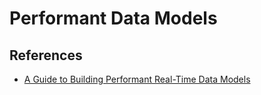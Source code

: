 # Performant Data Models

## References

 - [A Guide to Building Performant Real-Time Data Models](https://towardsdatascience.com/a-guide-to-building-performant-real-time-data-models-d60b37bb07dc)